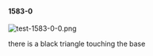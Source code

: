 #### 1583-0
![test-1583-0-0.png](https://github.com/lil-lab/nlvr/raw/master/nlvr/test/images/5/test-1583-0-0.png "test-1583-0-0.png")

there is a black triangle touching the base